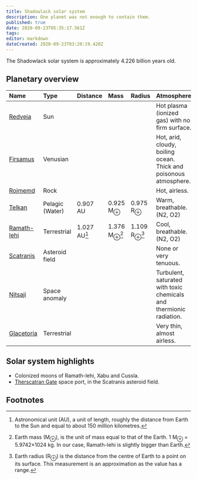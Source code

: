 ```yaml
---
title: Shadowlack solar system
description: One planet was not enough to contain them.
published: true
date: 2020-09-23T05:35:17.561Z
tags: 
editor: markdown
dateCreated: 2020-09-23T03:20:19.420Z
---
```


The Shadowlack solar system is approximately 4.226 billion years old.

## Planetary overview

| Name  | Type  | Distance | Mass | Radius | Atmosphere |
| :---- | :---- | :---     | :--- | :---   | :---       |
| [Redveja](/solar-system/redveja) | Sun | | | | Hot plasma (ionized gas) with no firm surface. |
| [Firsamus](/solar-system/firsamus) | Venusian | | | | Hot, arid, cloudy, boiling ocean. Thick and poisonous atmosphere. |
| [Rojmemd](/solar-system/rojmemd) | Rock | | | | Hot, airless. |
| [Telkan](/solar-system/telkan) | Pelagic (Water) | 0.907 AU | 0.925 M<sub>⊕</sub> | 0.975 R<sub>⊕</sub>| Warm, breathable. (N2, O2) |
| [Ramath-lehi](/solar-system/ramath-lehi) | Terrestrial | 1.027 AU[^1] | 1.376 M<sub>⊕</sub>[^2] | 1.109 R<sub>⊕</sub>[^3] | Cool, breathable. (N2, O2)  |
| [Scatranis](/solar-system/scatranis) | Asteroid field | | | | None or very tenuous. |
| [Nitsaji](/solar-system/nitsaji) | Space anomaly | | | | Turbulent, saturated with toxic chemicals and thermionic radiation. |
| [Glacetoria](/solar-system/glacetoria) | Terrestrial | | | | Very thin, almost airless. |

## Solar system highlights

- Colonized moons of Ramath-lehi, Xabu and Cussla.
- [Therscatran Gate](/countries/therscatran-gate) space port, in the Scatranis asteroid field.

## Footnotes

[^1]: Astronomical unit (AU), a unit of length, roughly the distance from Earth to the Sun and equal to about 150 million kilometres.
[^2]: Earth mass (M<sub>⊕</sub>), is the unit of mass equal to that of the Earth. 1 M<sub>⊕</sub> = 5.9742×1024 kg. In our case, Ramath-lehi is slightly bigger than Earth.
[^3]: Earth radius (R<sub>⊕</sub>) is the distance from the centre of Earth to a point on its surface. This measurement is an approximation as the value has a range.